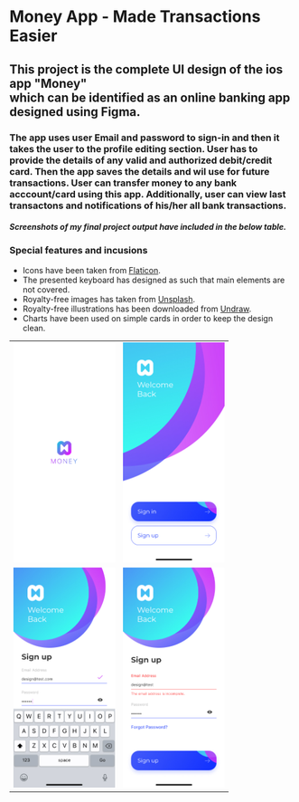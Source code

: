 # Money App - Made Transactions Easier


<h2>
This project is the complete UI design of the ios app "Money"</br>which can be identified as an online banking app designed using Figma.</h2>
<h3>The app uses user Email and password to sign-in and then it takes the user to the profile editing section. User has to provide the details of any valid and authorized debit/credit card. Then the app saves the details and wil use for future transactions. User can transfer money to any bank acccount/card using this app. Additionally, user can view last transactons and notifications of his/her all bank transactions.</h3>
<h5>Screenshots of my final project output have included in the below table.</h5>
<h3>Special features and incusions</h3>

- Icons have been taken from [Flaticon](https://flaticon.com/).
- The presented keyboard has designed as such that main elements are not covered.
- Royalty-free images has taken from [Unsplash](https://unsplash.com/).
- Royalty-free illustrations has been downloaded from [Undraw](https://undraw.com/).
- Charts have been used on simple cards in order to keep the design clean.

 |  | | 
| :---: | :---: | 
| <img src="https://github.com/amayananayakkara/moneyappUI/blob/main/JPG/Launch%20Screen.jpg" width="180" title="hover text" > |  <img src="https://github.com/amayananayakkara/moneyappUI/blob/main/JPG/Welcome.jpg" width="180" title="hover text" > |  
| <img src="https://github.com/amayananayakkara/moneyappUI/blob/main/JPG/Sign%20up%20-%20Typing.jpg" width="180" title="hover text" > |  <img src="https://github.com/amayananayakkara/moneyappUI/blob/main/JPG/Sign%20up%20-%20Wrong%20Email.jpg" width="180" title="hover text" > |
